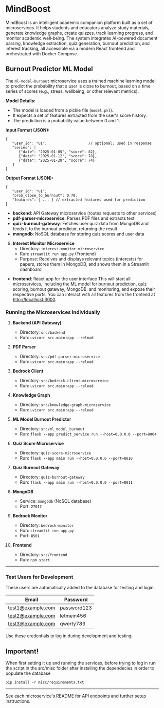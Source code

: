 
# MindBoost

MindBoost is an intelligent academic companion platform built as a set of microservices. It helps students and educators analyze study materials, generate knowledge graphs, create quizzes, track learning progress, and monitor academic well-being. The system integrates AI-powered document parsing, knowledge extraction, quiz generation, burnout prediction, and interest tracking, all accessible via a modern React frontend and orchestrated with Docker Compose.

## Burnout Predictor ML Model

The `ml-model-burnout` microservice uses a trained machine learning model to predict the probability that a user is close to burnout, based on a time series of scores (e.g., stress, wellbeing, or other relevant metrics).

**Model Details:**
- The model is loaded from a pickle file (`model.pkl`).
- It expects a set of features extracted from the user's score history.
- The prediction is a probability value between 0 and 1.

**Input Format (JSON):**
```
{
   "user_id": "u1",                   // optional; used in response
   "series": [
      {"date": "2025-01-05", "score": 82},
      {"date": "2025-01-12", "score": 78},
      {"date": "2025-01-20", "score": 74}
   ]
}
```

**Output Format (JSON):**
```
{
   "user_id": "u1",
   "prob_close_to_burnout": 0.78,
   "features": { ... } // extracted features used for prediction
}
```

- **backend**: API Gateway microservice (routes requests to other services)
- **pdf-parser-microservice**: Parses PDF files and extracts text
- **quiz-burnout-gateway**: Fetches user quiz data from MongoDB and feeds it to the burnout predictor, returning the result
- **mongodb**: NoSQL database for storing quiz scores and user data
9. **Interest Monitor Microservice**
   - Directory: `interest-monitor-microservice`
   - Run: `streamlit run app.py` (Frontend)
   - Purpose: Receives and displays relevant topics (interests) for papers, stores them in MongoDB, and shows them in a Streamlit dashboard
- **frontend**: React app for the user interface
This will start all microservices, including the ML model for burnout prediction, quiz scoring, burnout gateway, MongoDB, and monitoring, and expose their respective ports. You can interact with all features from the frontend at [http://localhost:3000](http://localhost:3000).


### Running the Microservices Individually

1. **Backend (API Gateway)**
   - Directory: `src/backend`
   - Run: `uvicorn src.main:app --reload`

2. **PDF Parser**
   - Directory: `src/pdf-parser-microservice`
   - Run: `uvicorn src.main:app --reload`

3. **Bedrock Client**
   - Directory: `src/bedrock-client-microservice`
   - Run: `uvicorn src.main:app --reload`

4. **Knowledge Graph**
   - Directory: `src/knowledge-graph-microservice`
   - Run: `uvicorn src.main:app --reload`


5. **ML Model Burnout Predictor**
   - Directory: `src/ml_model_burnout`
   - Run: `flask --app predict_service run --host=0.0.0.0 --port=8004`

6. **Quiz Score Microservice**
   - Directory: `quiz-score-microservice`
   - Run: `flask --app main run --host=0.0.0.0 --port=8010`

7. **Quiz Burnout Gateway**
   - Directory: `quiz-burnout-gateway`
   - Run: `flask --app main run --host=0.0.0.0 --port=8011`

8. **MongoDB**
   - Service: `mongodb` (NoSQL database)
   - Port: `27017`

9. **Bedrock Monitor**
   - Directory: `bedrock-monitor`
   - Run: `streamlit run app.py`
   - Port: `8501`

10. **Frontend**
    - Directory: `src/frontend`
    - Run: `npm start`


---

### Test Users for Development

These users are automatically added to the database for testing and login:

| Email               | Password      |
|---------------------|--------------|
| test1@example.com   | password123  |
| test2@example.com   | letmein456   |
| test3@example.com   | qwerty789    |

Use these credentials to log in during development and testing.

## Important!

When first setting it up and running the services, before trying to log in run the script in the src/misc folder after installing the dependecies in order to populate the database

```
pip install -r misc/requirements.txt

```
---

See each microservice's README for API endpoints and further setup instructions.

